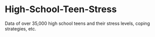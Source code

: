 # High-School-Teen-Stress
Data of over 35,000 high school teens and their stress levels, coping strategies, etc.
